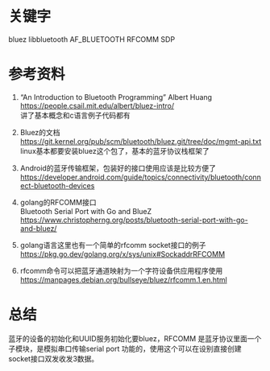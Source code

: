 # 关键字  
bluez libbluetooth AF_BLUETOOTH  RFCOMM   SDP

#  参考资料

1. “An Introduction to Bluetooth Programming”  Albert Huang   
https://people.csail.mit.edu/albert/bluez-intro/   
讲了基本概念和c语言例子代码都有  


2. Bluez的文档   
https://git.kernel.org/pub/scm/bluetooth/bluez.git/tree/doc/mgmt-api.txt   
linux基本都要安装bluez这个包了，基本的蓝牙协议栈框架了

3. Android的蓝牙传输框架，包装好的接口使用应该是比较方便了   
https://developer.android.com/guide/topics/connectivity/bluetooth/connect-bluetooth-devices   


4. golang的RFCOMM接口   
Bluetooth Serial Port with Go and BlueZ   
https://www.christopherng.org/posts/bluetooth-serial-port-with-go-and-bluez/   

5. golang语言这里也有一个简单的rfcomm socket接口的例子   
https://pkg.go.dev/golang.org/x/sys/unix#SockaddrRFCOMM   

6. rfcomm命令可以把蓝牙通道映射为一个字符设备供应用程序使用
https://manpages.debian.org/bullseye/bluez/rfcomm.1.en.html

# 总结
蓝牙的设备的初始化和UUID服务初始化要bluez，RFCOMM 是蓝牙协议里面一个子模块，是模拟串口传输serial port 功能的，使用这个可以在设别直接创建socket接口双发收发3数据。
